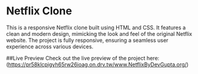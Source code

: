 # **Netflix Clone**
This is a responsive Netflix clone built using HTML and CSS. It features a clean and modern design, mimicking the look and feel of the original Netflix website. The project is fully responsive, ensuring a seamless user experience across various devices.

##Live Preview
Check out the live preview of the project here: (https://pr58klcpigyh65rw26ioag.on.drv.tw/www.NetflixByDevGupta.org/)
